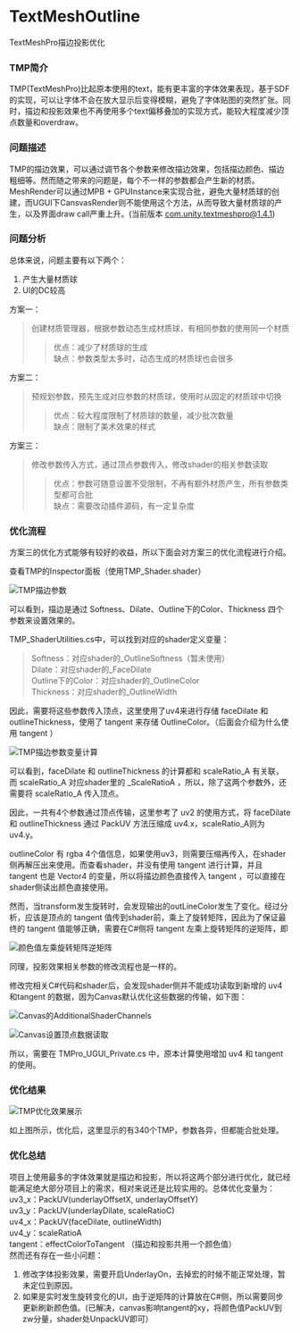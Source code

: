 # TextMeshOutline
TextMeshPro描边投影优化

### TMP简介
TMP(TextMeshPro)比起原本使用的text，能有更丰富的字体效果表现，基于SDF的实现，可以让字体不会在放大显示后变得模糊，避免了字体贴图的突然扩张。同时，描边和投影效果也不再使用多个text偏移叠加的实现方式，能较大程度减少顶点数量和overdraw。

### 问题描述
TMP的描边效果，可以通过调节各个参数来修改描边效果，包括描边颜色、描边粗细等。然而随之带来的问题是，每个不一样的参数都会产生新的材质。MeshRender可以通过MPB + GPUInstance来实现合批，避免大量材质球的创建，而UGUI下CansvasRender则不能使用这个方法，从而导致大量材质球的产生，以及界面draw call严重上升。(当前版本 com.unity.textmeshpro@1.4.1)

### 问题分析
总体来说，问题主要有以下两个：
1. 产生大量材质球
2. UI的DC较高   

方案一：   
> 创建材质管理器，根据参数动态生成材质球，有相同参数的使用同一个材质   
>> 优点：减少了材质球的生成   
>> 缺点：参数类型太多时，动态生成的材质球也会很多

方案二：   
> 预规划参数，预先生成对应参数的材质球，使用时从固定的材质球中切换
>> 优点：较大程度限制了材质球的数量，减少批次数量   
>> 缺点：限制了美术效果的样式

方案三：   
> 修改参数传入方式，通过顶点参数传入，修改shader的相关参数读取
>> 优点：参数可随意设置不受限制，不再有额外材质产生，所有参数类型都可合批   
>> 缺点：需要改动插件源码，有一定复杂度

### 优化流程
方案三的优化方式能够有较好的收益，所以下面会对方案三的优化流程进行介绍。

查看TMP的Inspector面板（使用TMP_Shader.shader）

![TMP描边参数](https://github.com/FallingXun/TextMeshOutline/blob/master/Images/TMP%E6%8F%8F%E8%BE%B9%E5%8F%82%E6%95%B0.png)

可以看到，描边是通过 Softness、Dilate、Outline下的Color、Thickness 四个参数来设置效果的。

TMP_ShaderUtilities.cs中，可以找到对应的shader定义变量：   
> Softness：对应shader的_OutlineSoftness（暂未使用）   
> Dilate：对应shader的_FaceDilate   
> Outline下的Color：对应shader的_OutlineColor   
> Thickness：对应shader的_OutlineWidth   

因此，需要将这些参数传入顶点，这里使用了uv4来进行存储 faceDilate 和 outlineThickness，使用了 tangent 来存储 OutlineColor。（后面会介绍为什么使用 tangent ）

![TMP描边参数变量计算](https://github.com/FallingXun/TextMeshOutline/blob/master/Images/TMP%E6%8F%8F%E8%BE%B9%E5%8F%82%E6%95%B0%E5%8F%98%E9%87%8F%E8%AE%A1%E7%AE%97.png)

可以看到，faceDilate 和 outlineThickness 的计算都和 scaleRatio_A 有关联，而 scaleRatio_A 对应shader里的 _ScaleRatioA ，所以，除了这两个参数外，还需要将 scaleRatio_A 传入顶点。

因此，一共有4个参数通过顶点传输，这里参考了 uv2 的使用方式，将 faceDilate 和 outlineThickness 通过 PackUV 方法压缩成 uv4.x，scaleRatio_A则为 uv4.y。

outlineColor 有 rgba 4个值信息，如果使用uv3，则需要压缩再传入，在shader侧再解压出来使用。而查看shader，并没有使用 tangent 进行计算，并且 tangent 也是 Vector4 的变量，所以将描边颜色直接传入 tangent ，可以直接在shader侧读出颜色直接使用。

然而，当transform发生旋转时，会发现输出的outLineColor发生了变化。经过分析，应该是顶点的 tangent 值传到shader前，乘上了旋转矩阵，因此为了保证最终的 tangent 值能够正确，需要在C#侧将 tangent 左乘上旋转矩阵的逆矩阵，即

![颜色值左乘旋转矩阵逆矩阵](https://github.com/FallingXun/TextMeshOutline/blob/master/Images/%E9%A2%9C%E8%89%B2%E5%80%BC%E5%B7%A6%E4%B9%98%E6%97%8B%E8%BD%AC%E7%9F%A9%E9%98%B5%E9%80%86%E7%9F%A9%E9%98%B5.png)

同理，投影效果相关参数的修改流程也是一样的。

修改完相关C#代码和shader后，会发现shader侧并不能成功读取到新增的 uv4 和tangent 的数据，因为Canvas默认优化这些数据的传输，如下图：

![Canvas的AdditionalShaderChannels](https://github.com/FallingXun/TextMeshOutline/blob/master/Images/Canvas%E7%9A%84AdditionalShaderChannels.png)

![Canvas设置顶点数据读取](https://github.com/FallingXun/TextMeshOutline/blob/master/Images/Canvas%E8%AE%BE%E7%BD%AE%E9%A1%B6%E7%82%B9%E6%95%B0%E6%8D%AE%E8%AF%BB%E5%8F%96.png)

所以，需要在 TMPro_UGUI_Private.cs 中，原本计算使用增加 uv4 和 tangent 的使用。

### 优化结果

![TMP优化效果展示](https://github.com/FallingXun/TextMeshOutline/blob/master/Images/TMP%E4%BC%98%E5%8C%96%E6%95%88%E6%9E%9C%E5%B1%95%E7%A4%BA.png)

如上图所示，优化后，这里显示的有340个TMP，参数各异，但都能合批处理。

### 优化总结
项目上使用最多的字体效果就是描边和投影，所以将这两个部分进行优化，就已经能满足绝大部分项目上的需求，相对来说还是比较实用的。总体优化变量为：   
uv3_x：PackUV(underlayOffsetX, underlayOffsetY)   
uv3_y：PackUV(underlayDilate, scaleRatioC)   
uv4_x：PackUV(faceDilate, outlineWidth)   
uv4_y：scaleRatioA   
tangent：effectColorToTangent （描边和投影共用一个颜色值）   
然而还有存在一些小问题：
1. 修改字体投影效果，需要开启UnderlayOn，去掉宏的时候不能正常处理，暂未定位到原因。
2. 如果是实时发生旋转变化的UI，由于逆矩阵的计算放在C#侧，所以需要同步更新刷新颜色值。(已解决，canvas影响tangent的xy，将颜色值PackUV到zw分量，shader处UnpackUV即可）